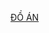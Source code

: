 [ĐỒ ÁN](https://www.google.com/imgres?q=logo%20uit&imgurl=https%3A%2F%2Fwww.uit.edu.vn%2Fsites%2Fvi%2Ffiles%2Fbanner_uit.png&imgrefurl=https%3A%2F%2Fwww.uit.edu.vn%2Fnhan-dien-thuong-hieu&docid=1Ki5tOB-5htqeM&tbnid=YjfHvPfxWXUKDM&vet=12ahUKEwjL9_vFj7mMAxXNla8BHXYSMs8QM3oFCIQBEAA..i&w=454&h=126&hcb=2&ved=2ahUKEwjL9_vFj7mMAxXNla8BHXYSMs8QM3oFCIQBEAA)

